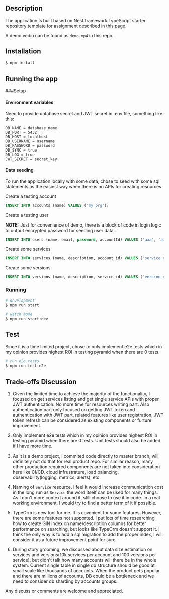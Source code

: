 
## Description

The application is built based on Nest framework TypeScript starter repository template for assignment described in [this page](https://docs.google.com/document/d/1wnZu4hu9RsH7COFtpa8af3pQy0NtOGhR54ajZxs61ZE/edit#heading=h.9zyuxgmou4f5).

A demo vedio can be found as `demo.mp4` in this repo.

## Installation

```bash
$ npm install
```

## Running the app

###Setup

#### Environment variables
Need to provide database secret and JWT secret in .env file, something like this:

```
DB_NAME = database_name
DB_PORT = 5432
DB_HOST = localhost
DB_USERNAME = username
DB_PASSWORD = password
DB_SYNC = true
DB_LOG = true
JWT_SECRET = secret_key
```

#### Data seeding

To run the application locally with some data, chose to seed with some sql statements as the easiest way when there is no APIs for creating resources.

Create a testing account 

```sql
INSERT INTO accounts (name) VALUES ('my org');
```

Create a testing user

**NOTE:** Just for convenience of demo, there is a block of code in login logic to output encrypted password for seeding user data. 

```sql
INSERT INTO users (name, email, password, accountId) VALUES ('aaa', 'aa@aa.com', 'ENCRYPTED_SALT_PASSWORD_FROM_CODE_OUTPUT', 'ACCOUNT_ID_FROM_INSERTED_ACCOUNT');
```

Create some services

```sql
INSERT INTO services (name, description, account_id) VALUES ('service name', 'this is a description for service', 'ACCOUNT_ID_FROM_INSERTED_ACCOUNT');
```

Create some versions

```sql
INSERT INTO versions (name, description, service_id) VALUES ('version name', 'this is a description for version', 'SERVICE_ID_FROM_INSERTED_SERVICE');
```


### Running

```bash
# development
$ npm run start

# watch mode
$ npm run start:dev
```

## Test

Since it is a time limited project, chose to only implement e2e tests which in my opinion provides highest ROI in testing pyramid when there are 0 tests.

```bash
# run e2e tests
$ npm run test:e2e
```

## Trade-offs Discussion

1. Given the limited time to achieve the majority of the functionality, I focused on get services listing and get single service APIs with proper JWT authentication. No more time for resources writing part. Also authentication part only focused on getting JWT token and authentication with JWT part, related features like user registration, JWT token refresh can be considered as existing components or furture improvement.

2. Only implement e2e tests which in my opinion provides highest ROI in testing pyramid when there are 0 tests. Unit tests should also be added if I have more time.

3. As it is a demo project, I commited code directly to master branch, will definitely not do that for real product repo. For similar reason, many other production required components are not taken into consideration here like CI/CD, cloud infrustrature, load balancing, observability(logging, metrics, alerts), etc.

4. Naming of `Service` resource. I feel it would increase communication cost in the long run as `Service` the word itself can be used for many things. As I don't more context around it, still choose to use it in code. In a real working environment, I would try to find a better term of it if possible.

5. TypeOrm is new tool for me. It is covenient for some features. However, there are some features not supported. I put lots of time researching how to create GIN index on name/description columns for better performance on searching, but looks like TypeOrm doesn't support it. I think the only way is to add a sql migration to add the proper index, I will consider it as a future improvement point for sure.

6. During story grooming, we discussed about data size estimation on services and versions(10k services per account and 100 versions per service), but didn't talk how many accounts will there be in the whole system. Current single table in single db structure should be good at small scale like thousands of accounts. When the product gets popular and there are millions of accounts, DB could be a bottleneck and we need to consider db sharding by accounts groups.


Any discuss or comments are welcome and appreciated.  
